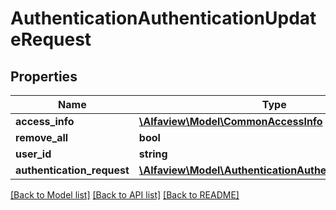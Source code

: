 # AuthenticationAuthenticationUpdateRequest

## Properties
Name | Type | Description | Notes
------------ | ------------- | ------------- | -------------
**access_info** | [**\Alfaview\Model\CommonAccessInfo**](CommonAccessInfo.md) |  | [optional] 
**remove_all** | **bool** |  | [optional] 
**user_id** | **string** |  | [optional] 
**authentication_request** | [**\Alfaview\Model\AuthenticationAuthenticationRequest**](AuthenticationAuthenticationRequest.md) |  | [optional] 

[[Back to Model list]](../README.md#documentation-for-models) [[Back to API list]](../README.md#documentation-for-api-endpoints) [[Back to README]](../README.md)



